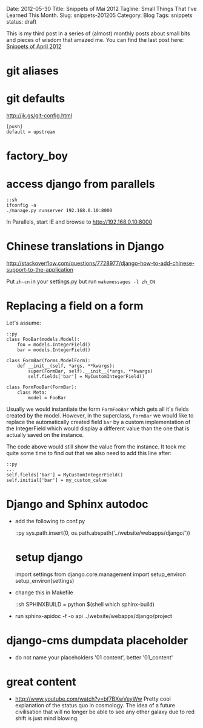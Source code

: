 Date: 2012-05-30
Title: Snippets of Mai 2012
Tagline: Small Things That I've Learned This Month.
Slug: snippets-201205
Category: Blog
Tags: snippets
status: draft

This is my third post in a series of (almost) monthly posts about small bits
and pieces of wisdom that amazed me. You can find the last post here:
[Snippets of April 2012](http://martinbrochhaus.com/2012/04/snippets-201204.html)

# git aliases

# git defaults
http://jk.gs/git-config.html

    [push]
    default = upstream
# factory_boy
# access django from parallels

    ::sh
    ifconfig -a
    ./manage.py runserver 192.168.0.10:8000

In Parallels, start IE and browse to http://192.168.0.10:8000

# Chinese translations in Django

http://stackoverflow.com/questions/7728977/django-how-to-add-chinese-support-to-the-application

Put ``zh-cn`` in your settings.py but run ``makemessages -l zh_CN``


# Replacing a field on a form

Let's assume:

    ::py
    class FooBar(models.Model):
        foo = models.IntegerField()
        bar = models.IntegerField()

    class FormBar(forms.ModelForm):
        def __init__(self, *args, **kwargs):
            super(FormBar, self).__init__(*args, **kwargs)
            self.fields['bar'] = MyCustomIntegerField()

    class FormFooBar(FormBar):
        class Meta:
            model = FooBar

Usually we would instantiate the form ``FormFooBar`` which gets all it's fields
created by the model. However, in the superclass, ``FormBar`` we would like
to replace the automatically created field ``bar`` by a custom implementation
of the IntegerField which would display a different value than the one that
is actually saved on the instance.

The code above would still show the value from the instance. It took me quite
some time to find out that we also need to add this line after:

    ::py
    ...
    self.fields['bar'] = MyCustomIntegerField()
    self.initial['bar'] = my_custom_calue


# Django and Sphinx autodoc
* add the following to conf.py

    ::py
    sys.path.insert(0, os.path.abspath('../website/webapps/django/'))
    # setup django
    import settings
    from django.core.management import setup_environ
    setup_environ(settings)

* change this in Makefile

    ::sh
    SPHINXBUILD   = python $(shell which sphinx-build)

* run sphinx-apidoc -f -o api ../website/webapps/django/project

# django-cms dumpdata placeholder

* do not name your placeholders '01 content', better '01_content'

# great content

* http://www.youtube.com/watch?v=bf7BXwVeyWw
  Pretty cool explanation of the status quo in cosmology. The idea of a future
  civilisation that will no longer be able to see any other galaxy due to red
  shift is just mind blowing.
